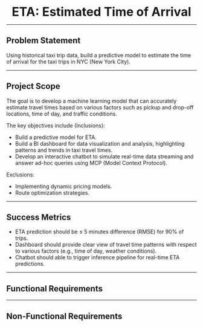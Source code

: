 <center style="font-size: xx-large; font-weight: bold;">ETA: Estimated Time of Arrival</center>

---

## Problem Statement

Using historical taxi trip data, build a predictive model to estimate the time of arrival for the taxi trips in NYC (New York City). 

---

## Project Scope

The goal is to develop a machine learning model that can accurately estimate travel times based on various factors such as pickup and drop-off locations, time of day, and traffic conditions.

The key objectives include (Inclusions):

- Build a predictive model for ETA.
- Build a BI dashboard for data visualization and analysis, highlighting patterns and trends in taxi travel times.
- Develop an interactive chatbot to simulate real-time data streaming and answer ad-hoc queries using MCP (Model Context Protocol).


Exclusions:

- Implementing dynamic pricing models.
- Route optimization strategies.

---

## Success Metrics

- ETA prediction should be ≤ 5 minutes difference (RMSE) for 90% of trips.
- Dashboard should provide clear view of travel time patterns with respect to various factors (e.g., time of day, weather conditions).
- Chatbot should able to trigger inference pipeline for real-time ETA predictions.

---

## Functional Requirements

---

## Non-Functional Requirements
